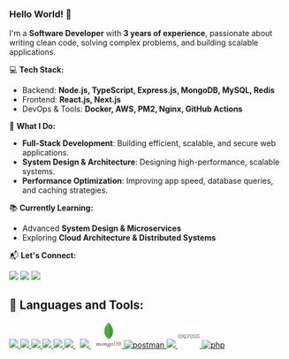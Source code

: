 ### Hello World! 👋  

I'm a **Software Developer** with **3 years of experience**, passionate about writing clean code, solving complex problems, and building scalable applications.  

💻 **Tech Stack:**  
- Backend: **Node.js, TypeScript, Express.js, MongoDB, MySQL, Redis**  
- Frontend: **React.js, Next.js**  
- DevOps & Tools: **Docker, AWS, PM2, Nginx, GitHub Actions**  

🚀 **What I Do:**  
- **Full-Stack Development**: Building efficient, scalable, and secure web applications.  
- **System Design & Architecture**: Designing high-performance, scalable systems.  
- **Performance Optimization**: Improving app speed, database queries, and caching strategies.  

📚 **Currently Learning:**  
- Advanced **System Design & Microservices**  
- Exploring **Cloud Architecture & Distributed Systems**  

📬 **Let's Connect:**  

<p align="left">
<a href = "https://www.linkedin.com/in/cap-pool/"><img src="https://img.icons8.com/fluent/48/000000/linkedin.png"/></a>
<a href = "https://twitter.com/gulshan4t7"><img src="https://img.icons8.com/fluent/48/000000/twitter.png"/></a>
<a href = "https://www.instagram.com/gulshan4t7/"><img src="https://img.icons8.com/fluent/48/000000/instagram-new.png"/></a>
</p>

## 🚀 Languages and Tools:

<p align="left"> 
    <a href="https://reactjs.org/" target="_blank"> <img src="https://img.icons8.com/color/48/000000/react-native.png"/> </a>
    <a href="https://redux.js.org" target="_blank"> <img src="https://img.icons8.com/color/48/000000/redux.png"/> </a>
    <a href="https://developer.mozilla.org/en-US/docs/Web/JavaScript" target="_blank"> <img src="https://img.icons8.com/color/48/000000/javascript.png"/> </a> 
    <a href="https://www.w3.org/html/" target="_blank"> <img src="https://img.icons8.com/color/48/000000/html-5.png"/> </a> 
    <a href="https://getbootstrap.com" target="_blank"> <img src="https://img.icons8.com/color/48/000000/bootstrap.png"/> </a> 
    <a style="padding-right:8px;" href="https://nodejs.org" target="_blank"> <img src="https://img.icons8.com/color/48/000000/nodejs.png"/> </a> 
    <a style="padding-right:8px;" href="https://www.mysql.com/" target="_blank"> <img src="https://img.icons8.com/fluent/50/000000/mysql-logo.png"/> </a>
    <a href="https://www.mongodb.com/" target="_blank"> <img src="https://raw.githubusercontent.com/devicons/devicon/master/icons/mongodb/mongodb-original-wordmark.svg" alt="mongodb" width="48" height="48"/> </a> 
    <a href="https://postman.com" target="_blank"> <img src="https://www.vectorlogo.zone/logos/getpostman/getpostman-icon.svg" alt="postman" width="45" height="45"/> </a>   
    <a href="https://git-scm.com/" target="_blank"> <img src="https://img.icons8.com/color/48/000000/git.png"/> </a> 
    <a href="https://expressjs.com" target="_blank"> <img src="https://raw.githubusercontent.com/devicons/devicon/master/icons/express/express-original-wordmark.svg" alt="express" width="40" height="40"/> </a>
    <a href="https://www.php.net" target="_blank"> <img src="https://img.icons8.com/dusk/48/000000/php-logo.png" alt="php"/> </a>
    <!-- <a href="https://www.java.com" target="_blank"> <img src="https://img.icons8.com/color/48/000000/java-coffee-cup-logo.png"/> </a> -->
    <!-- <a href="https://www.python.org" target="_blank"> <img src="https://img.icons8.com/color/48/000000/python.png"/> </a>  -->
    <!-- <a href="https://firebase.google.com/" target="_blank"> <img src="https://img.icons8.com/color/48/000000/firebase.png"/> </a>  -->
</p>
